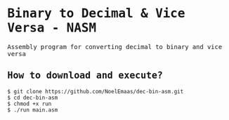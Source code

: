 # <samp>Binary to Decimal & Vice Versa - NASM</samp>

<samp>Assembly program for converting decimal to binary and vice versa</samp>


<samp> How to download and execute? </samp>
------------
```
$ git clone https://github.com/NoelEmaas/dec-bin-asm.git
$ cd dec-bin-asm
$ chmod +x run
$ ./run main.asm
```

